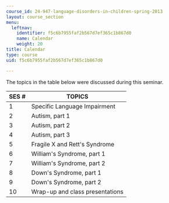 ```yaml
---
course_id: 24-947-language-disorders-in-children-spring-2013
layout: course_section
menu:
  leftnav:
    identifier: f5c6b7955faf2b567d7ef365c1b867d0
    name: Calendar
    weight: 20
title: Calendar
type: course
uid: f5c6b7955faf2b567d7ef365c1b867d0

---
```


The topics in the table below were discussed during this seminar.

| SES # | TOPICS |
| --- | --- |
| 1 | Specific Language Impairment |
| 2 | Autism, part 1 |
| 3 | Autism, part 2 |
| 4 | Autism, part 3 |
| 5 | Fragile X and Rett's Syndrome |
| 6 | William's Syndrome, part 1 |
| 7 | William's Syndrome, part 2 |
| 8 | Down's Syndrome, part 1 |
| 9 | Down's Syndrome, part 2 |
| 10 | Wrap-up and class presentations